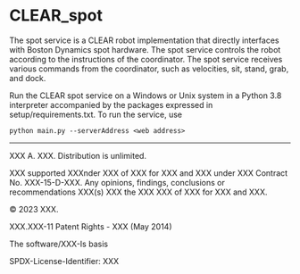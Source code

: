 # CLEAR_spot
The spot service is a CLEAR robot implementation that directly interfaces with Boston Dynamics spot hardware. The spot service controls the robot according to the instructions of the coordinator. The spot service receives various commands from the coordinator, such as velocities, sit, stand, grab, and dock.
 
Run the CLEAR spot service on a Windows or Unix system in a Python 3.8 interpreter accompanied by the packages expressed in setup/requirements.txt. To run the service, use
 
``python main.py --serverAddress <web address>``

-----

XXX A. XXX. Distribution is unlimited.
 
XXX supported XXXnder XXX of XXX for XXX and XXX under XXX Contract No. XXX-15-D-XXX. Any opinions, findings, conclusions or recommendations XXX(s) XXX the XXX XXX of XXX for XXX and XXX.

© 2023 XXX.

XXX.XXX-11 Patent Rights - XXX (May 2014)

The software/XXX-Is basis

SPDX-License-Identifier: XXX
